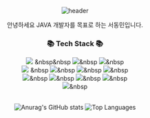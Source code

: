 <div align="center">

![header](https://capsule-render.vercel.app/api?type=waving&color=timeAuto&fontAlign=50&fontAlignY=30&text=SeoDongmin&desc=developer&descAlign=70&descAlignY=55&height=200&fontSize=60&fontColor=ffffff)

<p align="center">안녕하세요 JAVA 개발자를 목표로 하는 서동민입니다.</p>
<h3 align="center">📚 Tech Stack 📚</h3>


<img src="https://img.shields.io/badge/Eclipse IDE-2C2255?style=for-the-badge&logo=Eclipse IDE%20IDE&logoColor=white"> </a>&nbsp</a>&nbsp
<img src="https://img.shields.io/badge/Visual Studio Code-007ACC?style=for-the-badge&logo=Visual Studio Code&logoColor=white"></a>&nbsp 
<img src="https://img.shields.io/badge/Android Studio-3DDC84?style=for-the-badge&logo=Android Studio&logoColor=white"></a>&nbsp 
<br>
<img src="https://img.shields.io/badge/JAVA-007396?style=for-the-badge&logo=java&logoColor=white"> </a>&nbsp
<img src="https://img.shields.io/badge/Spring-6DB33F?style=for-the-badge&logo=Spring&logoColor=white"></a>&nbsp 
<img src="https://img.shields.io/badge/Spring Boot-6DB33F?style=for-the-badge&logo=Spring Boot&logoColor=white"></a>&nbsp
<img src="https://img.shields.io/badge/Kotlin-7F52FF?style=for-the-badge&logo=Kotlin&logoColor=white"></a>&nbsp
<br>
<img src="https://img.shields.io/badge/JavaScript-007396?style=for-the-badge&logo=JavaScript&logoColor=white"></a>&nbsp
<img src="https://img.shields.io/badge/HTML5-E34F26?style=for-the-badge&logo=HTML5&logoColor=white"></a>&nbsp
<img src="https://img.shields.io/badge/CSS3-1572B6?style=for-the-badge&logo=CSS3&logoColor=white"></a>&nbsp
<img src="https://img.shields.io/badge/Vue.js-4FC08D?style=for-the-badge&logo=Vue.js&logoColor=white"></a>&nbsp
<br>
<img src="https://img.shields.io/badge/Oracle-F80000?style=for-the-badge&logo=Oracle&logoColor=white"></a>&nbsp 


<br>


<img src="https://github-readme-stats.vercel.app/api?username=seo0601&show_icons=true&theme=radical" alt="Anurag's GitHub stats"/>

  
<img src="https://github-readme-stats.vercel.app/api/top-langs/?username=seo0601&layout=compact" alt="Top Languages"/>

</div>

